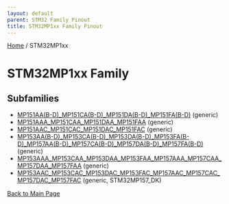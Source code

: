 ```yaml
---
layout: default
parent: STM32 Family Pinout
title: STM32MP1xx Family Pinout
---
```


[Home](../index.md) / STM32MP1xx

# STM32MP1xx Family

## Subfamilies

- [MP151AA(B-D)_MP151CA(B-D)_MP151DA(B-D)_MP151FA(B-D)](MP151AA(B-D)_MP151CA(B-D)_MP151DA(B-D)_MP151FA(B-D)/pinout.md) (generic)
- [MP151AAA_MP151CAA_MP151DAA_MP151FAA](MP151AAA_MP151CAA_MP151DAA_MP151FAA/pinout.md) (generic)
- [MP151AAC_MP151CAC_MP151DAC_MP151FAC](MP151AAC_MP151CAC_MP151DAC_MP151FAC/pinout.md) (generic)
- [MP153AA(B-D)_MP153CA(B-D)_MP153DA(B-D)_MP153FA(B-D)_MP157AA(B-D)_MP157CA(B-D)_MP157DA(B-D)_MP157FA(B-D)](MP153AA(B-D)_MP153CA(B-D)_MP153DA(B-D)_MP153FA(B-D)_MP157AA(B-D)_MP157CA(B-D)_MP157DA(B-D)_MP157FA(B-D)/pinout.md) (generic)
- [MP153AAA_MP153CAA_MP153DAA_MP153FAA_MP157AAA_MP157CAA_MP157DAA_MP157FAA](MP153AAA_MP153CAA_MP153DAA_MP153FAA_MP157AAA_MP157CAA_MP157DAA_MP157FAA/pinout.md) (generic)
- [MP153AAC_MP153CAC_MP153DAC_MP153FAC_MP157AAC_MP157CAC_MP157DAC_MP157FAC](MP153AAC_MP153CAC_MP153DAC_MP153FAC_MP157AAC_MP157CAC_MP157DAC_MP157FAC/pinout.md) (generic, STM32MP157_DK)


[Back to Main Page](../index.md)